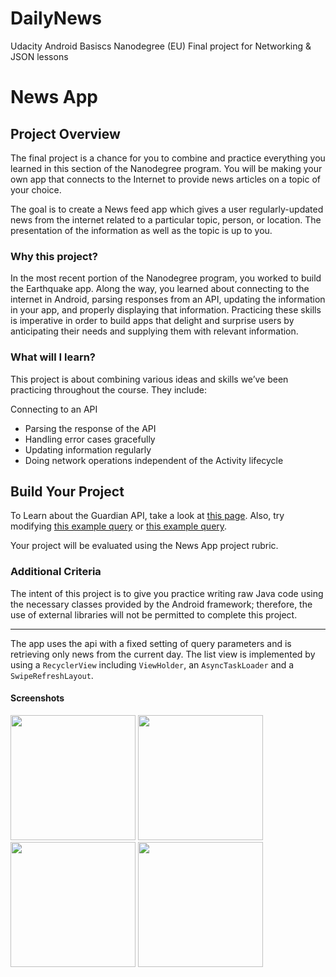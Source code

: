 # DailyNews
Udacity Android Basiscs Nanodegree (EU) Final project for Networking &amp; JSON lessons

# News App

## Project Overview
The final project is a chance for you to combine and practice everything you learned in this section of the Nanodegree program. You will be making your own app that connects to the Internet to provide news articles on a topic of your choice.

The goal is to create a News feed app which gives a user regularly-updated news from the internet related to a particular topic, person, or location. The presentation of the information as well as the topic is up to you.

### Why this project?
In the most recent portion of the Nanodegree program, you worked to build the Earthquake app. Along the way, you learned about connecting to the internet in Android, parsing responses from an API, updating the information in your app, and properly displaying that information. Practicing these skills is imperative in order to build apps that delight and surprise users by anticipating their needs and supplying them with relevant information.

### What will I learn?
This project is about combining various ideas and skills we’ve been practicing throughout the course. They include:

Connecting to an API
* Parsing the response of the API
* Handling error cases gracefully
* Updating information regularly
* Doing network operations independent of the Activity lifecycle

## Build Your Project
To Learn about the Guardian API, take a look at [this page](http://open-platform.theguardian.com/documentation/). Also, try modifying [this example query](http://content.guardianapis.com/search?q=debates&api-key=test) or [this example query](http://content.guardianapis.com/search?q=debate&tag=politics/politics&from-date=2014-01-01&api-key=test).

Your project will be evaluated using the News App project rubric.

### Additional Criteria
The intent of this project is to give you practice writing raw Java code using the necessary classes provided by the Android framework; therefore, the use of external libraries will not be permitted to complete this project.

---

The app uses the api with a fixed setting of query parameters and is retrieving only news from the current day.
The list view is implemented by using a `RecyclerView` including `ViewHolder`, an `AsyncTaskLoader` and a `SwipeRefreshLayout`.

#### Screenshots

<img src="https://dl.dropboxusercontent.com/s/lkz231d5xyvidgq/Screenshot_1499017721.png" alt="" width=200/> <img src="https://dl.dropboxusercontent.com/s/fgkscnbes9dw2jy/Screenshot_1499017726.png" alt="" width=200/> <img src="https://dl.dropboxusercontent.com/s/pomhg88z1z1fyj4/Screenshot_1499018025.png" alt="" width=200/> <img src="https://dl.dropboxusercontent.com/s/nc3bwip3x779ofq/Screenshot_1499018073.png" alt="" width=200/>

